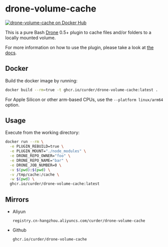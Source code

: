 # drone-volume-cache
[![drone-volume-cache on Docker Hub](https://img.shields.io/docker/automated/curder/drone-volume-cache.svg)](https://hub.docker.com/r/curder/drone-volume-cache/)

This is a pure Bash [Drone](https://github.com/drone/drone) 0.5+ plugin to cache files and/or folders to a locally mounted volume.

For more information on how to use the plugin, please take a look at [the docs](https://github.com/curder/drone-volume-cache/blob/master/DOCS.md).

## Docker
Build the docker image by running:

```bash
docker build --rm=true -t ghcr.io/curder/drone-volume-cache:latest .
```

For Apple Silicon or other arm-based CPUs, use the `--platform linux/arm64` option.

## Usage
Execute from the working directory:

```bash
docker run --rm \
  -e PLUGIN_REBUILD=true \
  -e PLUGIN_MOUNT="./node_modules" \
  -e DRONE_REPO_OWNER="foo" \
  -e DRONE_REPO_NAME="bar" \
  -e DRONE_JOB_NUMBER=0 \
  -v $(pwd):$(pwd) \
  -v /tmp/cache:/cache \
  -w $(pwd) \
  ghcr.io/curder/drone-volume-cache:latest
```

## Mirrors

- Aliyun

  `registry.cn-hangzhou.aliyuncs.com/curder/drone-volume-cache`
  
- Github

    `ghcr.io/curder/drone-volume-cache`
